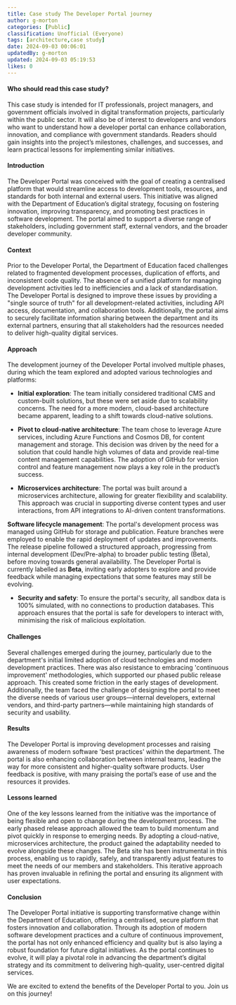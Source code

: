 ```yaml
---
title: Case study The Developer Portal journey
author: g-morton
categories: [Public]
classification: Unofficial (Everyone)
tags: [architecture,case study]
date: 2024-09-03 00:06:01 
updatedBy: g-morton
updated: 2024-09-03 05:19:53 
likes: 0
---
```


#### Who should read this case study?
This case study is intended for IT professionals, project managers, and government officials involved in digital transformation projects, particularly within the public sector. It will also be of interest to developers and vendors who want to understand how a developer portal can enhance collaboration, innovation, and compliance with government standards. Readers should gain insights into the project’s milestones, challenges, and successes, and learn practical lessons for implementing similar initiatives.

#### Introduction
The Developer Portal was conceived with the goal of creating a centralised platform that would streamline access to development tools, resources, and standards for both internal and external users. This initiative was aligned with the Department of Education’s digital strategy, focusing on fostering innovation, improving transparency, and promoting best practices in software development. The portal aimed to support a diverse range of stakeholders, including government staff, external vendors, and the broader developer community.

#### Context
Prior to the Developer Portal, the Department of Education faced challenges related to fragmented development processes, duplication of efforts, and inconsistent code quality. The absence of a unified platform for managing development activities led to inefficiencies and a lack of standardisation. The Developer Portal is designed to improve these issues by providing a "single source of truth" for all development-related activities, including API access, documentation, and collaboration tools. Additionally, the portal aims to securely facilitate information sharing between the department and its external partners, ensuring that all stakeholders had the resources needed to deliver high-quality digital services.

#### Approach
The development journey of the Developer Portal involved multiple phases, during which the team explored and adopted various technologies and platforms:

- **Initial exploration**: The team initially considered traditional CMS and custom-built solutions, but these were set aside due to scalability concerns. The need for a more modern, cloud-based architecture became apparent, leading to a shift towards cloud-native solutions.

- **Pivot to cloud-native architecture**: The team chose to leverage Azure services, including Azure Functions and Cosmos DB, for content management and storage. This decision was driven by the need for a solution that could handle high volumes of data and provide real-time content management capabilities. The adoption of GitHub for version control and feature management now plays a key role in the product’s success.

- **Microservices architecture**: The portal was built around a microservices architecture, allowing for greater flexibility and scalability. This approach was crucial in supporting diverse content types and user interactions, from API integrations to AI-driven content transformations.

**Software lifecycle management**: The portal's development process was managed using GitHub for storage and publication. Feature branches were employed to enable the rapid deployment of updates and improvements. The release pipeline followed a structured approach, progressing from internal development (Dev/Pre-alpha) to broader public testing (Beta), before moving towards general availability. The Developer Portal is currently labelled as **Beta**, inviting early adopters to explore and provide feedback while managing expectations that some features may still be evolving.

- **Security and safety**: To ensure the portal's security, all sandbox data is 100% simulated, with no connections to production databases. This approach ensures that the portal is safe for developers to interact with, minimising the risk of malicious exploitation.

#### Challenges
Several challenges emerged during the journey, particularly due to the department's initial limited adoption of cloud technologies and modern development practices. There was also resistance to embracing 'continuous improvement' methodologies, which supported our phased public release approach. This created some friction in the early stages of development. Additionally, the team faced the challenge of designing the portal to meet the diverse needs of various user groups—internal developers, external vendors, and third-party partners—while maintaining high standards of security and usability.

#### Results
The Developer Portal is improving development processes and raising awareness of modern software 'best practices' within the department. The portal is also enhancing collaboration between internal teams, leading the way for more consistent and higher-quality software products. User feedback is positive, with many praising the portal’s ease of use and the resources it provides.

#### Lessons learned
One of the key lessons learned from the initiative was the importance of being flexible and open to change during the development process. The early phased release approach allowed the team to build momentum and pivot quickly in response to emerging needs. By adopting a cloud-native, microservices architecture, the product gained the adaptability needed to evolve alongside these changes. The Beta site has been instrumental in this process, enabling us to rapidly, safely, and transparently adjust features to meet the needs of our members and stakeholders. This iterative approach has proven invaluable in refining the portal and ensuring its alignment with user expectations.

#### Conclusion
The Developer Portal initiative is supporting transformative change within the Department of Education, offering a centralised, secure platform that fosters innovation and collaboration. Through its adoption of modern software development practices and a culture of continuous improvement, the portal has not only enhanced efficiency and quality but is also laying a robust foundation for future digital initiatives. As the portal continues to evolve, it will play a pivotal role in advancing the department’s digital strategy and its commitment to delivering high-quality, user-centred digital services.

We are excited to extend the benefits of the Developer Portal to you.
Join us on this journey!